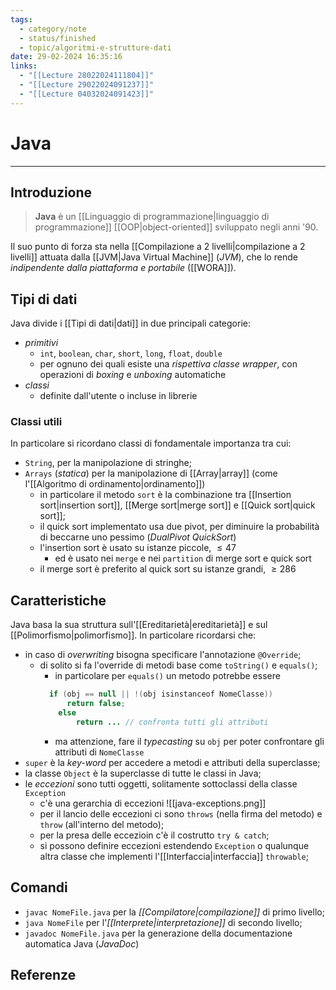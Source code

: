 ```yaml
---
tags:
  - category/note
  - status/finished
  - topic/algoritmi-e-strutture-dati
date: 29-02-2024 16:35:16
links:
  - "[[Lecture 28022024111804]]"
  - "[[Lecture 29022024091237]]"
  - "[[Lecture 04032024091423]]"
---
```

# Java
---
## Introduzione
> **Java** è un [[Linguaggio di programmazione|linguaggio di programmazione]] [[OOP|object-oriented]] sviluppato negli anni '90.

Il suo punto di forza sta nella [[Compilazione a 2 livelli|compilazione a 2 livelli]] attuata dalla [[JVM|Java Virtual Machine]] (_JVM_), che lo rende _indipendente dalla piattaforma e portabile_ ([[WORA]]).

## Tipi di dati
Java divide i [[Tipi di dati|dati]] in due principali categorie:
- _primitivi_
	- `int`, `boolean`, `char`, `short`, `long`, `float`, `double`
	- per ognuno dei quali esiste una _rispettiva classe wrapper_, con operazioni di _boxing_ e _unboxing_ automatiche
- _classi_
	- definite dall'utente o incluse in librerie

### Classi utili
In particolare si ricordano classi di fondamentale importanza tra cui:
- `String`, per la manipolazione di stringhe;
- `Arrays` (_statica_) per la manipolazione di [[Array|array]] (come l'[[Algoritmo di ordinamento|ordinamento]])
	- in particolare il metodo `sort` è la combinazione tra [[Insertion sort|insertion sort]], [[Merge sort|merge sort]] e [[Quick sort|quick sort]];
	- il quick sort implementato usa due pivot, per diminuire la probabilità di beccarne uno pessimo (_DualPivot QuickSort_)
	- l'insertion sort è usato su istanze piccole, $\leq 47$
		- ed è usato nei `merge` e nei `partition` di merge sort e quick sort
	- il merge sort è preferito al quick sort su istanze grandi, $\geq 286$

## Caratteristiche
Java basa la sua struttura sull'[[Ereditarietà|ereditarietà]] e sul [[Polimorfismo|polimorfismo]]. In particolare ricordarsi che:
- in caso di _overwriting_ bisogna specificare l'annotazione `@Override`;
	- di solito si fa l'override di metodi base come `toString()` e `equals()`;
		- in particolare per `equals()` un metodo potrebbe essere
		```java
		  if (obj == null || !(obj isinstanceof NomeClasse))
			  return false;
			else
				return ... // confronta tutti gli attributi
		```
		- ma attenzione, fare il _typecasting_ su `obj` per poter confrontare gli attributi di `NomeClasse`
- `super` è la _key-word_ per accedere a metodi e attributi della superclasse;
- la classe `Object` è la superclasse di tutte le classi in Java;
- le _eccezioni_ sono tutti oggetti, solitamente sottoclassi della classe `Exception`
	- c'è una gerarchia di eccezioni ![[java-exceptions.png]]
	- per il lancio delle eccezioni ci sono `throws` (nella firma del metodo) e `throw` (all'interno del metodo);
	- per la presa delle eccezioin c'è il costrutto `try & catch`;
	- si possono definire eccezioni estendendo `Exception` o qualunque altra classe che implementi l'[[Interfaccia|interfaccia]] `throwable`;

## Comandi
- `javac NomeFile.java` per la _[[Compilatore|compilazione]]_ di primo livello;
- `java NomeFile` per l'_[[Interprete|interpretazione]]_ di secondo livello;
- `javadoc NomeFile.java` per la generazione della documentazione automatica Java (_JavaDoc_)

## Referenze